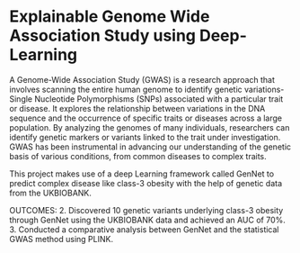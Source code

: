 # Explainable Genome Wide Association Study using Deep-Learning

A Genome-Wide Association Study (GWAS) is a research approach that involves scanning the entire human genome to identify genetic variations- Single Nucleotide Polymorphisms (SNPs) associated with a particular trait or disease. It explores the relationship between variations in the DNA sequence and the occurrence of specific traits or diseases across a large population. By analyzing the genomes of many individuals, researchers can identify genetic markers or variants linked to the trait under investigation. 
GWAS has been instrumental in advancing our understanding of the genetic basis of various conditions, from common diseases to complex traits.

This project makes use of a deep Learning framework called GenNet to predict complex disease like class-3 obesity with the help of genetic data from the UKBIOBANK.

OUTCOMES:
2. Discovered 10 genetic variants underlying class-3 obesity through GenNet using the UKBIOBANK data and achieved an AUC of 70%.
3. Conducted a comparative analysis between GenNet and the statistical GWAS method using PLINK.

